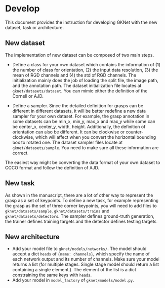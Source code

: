 # Develop

This document provides the instruction for developing GKNet with the new dataset, task or architecture.

## New dataset

The implementation of new dataset can be composed of two main steps.

- Define a class for your own dataset which contains the information of (1) the number of class for orientation, (2) the input data resolution, (3) the mean of RGD channels and (4) the std of RGD channels. The initialization mainly does the job of loading the split file, the image path, and the annotation path. The dataset initialization file locates at `gknet/datasets/dataset`. You can mimic either the definition of the Cornell or AJD.

- Define a sampler. Since the detailed definition for grasps can be different in different datasets, it will be better redefine a new data sampler for your own dataset. For example, the grasp annotation in some datasets can be min_x, min_y, max_x and max_y while some can be center_x, center_y, width, height. Additionally, the definition of orientation can also be different. It can be clockwise or counter-clockwise, which will affect when you convert the horizontal bounding box to rotated one. The dataset sampler
  files locate at `gknet/datasets/sample`. You need to make sure all these information are correct.

The easiest way might be converting the data format of your own dataset to COCO format and follow the definition of AJD.

## New task

As shown in the manuscript, there are a lot of other way to represent the grasp as a set of keypoints. To define a new task, for example representing the grasp as the set
of three corner keypoints, you will need to add files to `gknet/datasets/sample`, `gknet/datasets/trains` and `gknet/datasets/detectors`.
The sampler defines ground-truth generation, the trainer defines training targets and the detector defines testing targets.

## New architecture

- Add your model file to `gknet/models/networks/`. The model should accept a dict `heads` of `{name: channels}`, which specify the name of each network output and its number of channels. Make sure your model returns a list (for multiple stages. Single stage model should return a list containing a single element.). The element of the list is a dict constraining the same keys with `heads`.
- Add your model in `model_factory` of `gknet/models/model.py`.

